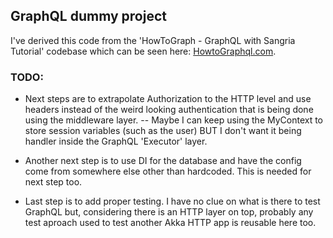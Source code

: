 ## GraphQL dummy project

I've derived this code from the 'HowToGraph - GraphQL with Sangria Tutorial' codebase which can be seen here: [HowtoGraphql.com](http://howtographql.com).

### TODO:

- Next steps are to extrapolate Authorization to the HTTP level and use headers instead of the weird looking authentication that is being done using the middleware layer.
-- Maybe I can keep using the MyContext to store session variables (such as the user) BUT I don't want it being handler inside the GraphQL 'Executor' layer.

- Another next step is to use DI for the database and have the config come from somewhere else other than hardcoded. This is needed for next step too.

- Last step is to add proper testing. I have no clue on what is there to test GraphQL but, considering there is an HTTP layer on top, probably any test aproach used to test another Akka HTTP app is reusable here too.


